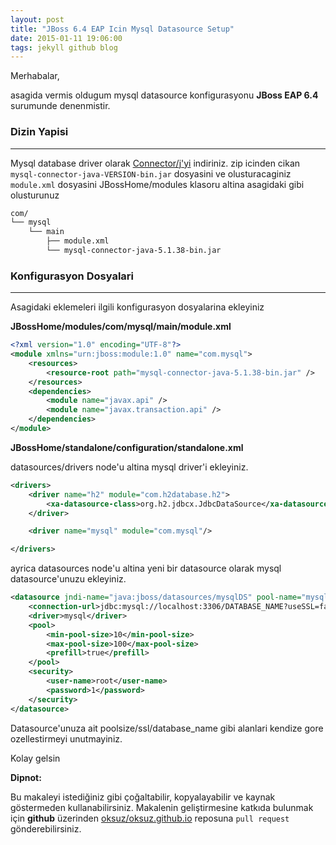 ```yaml
---
layout: post
title: "JBoss 6.4 EAP Icin Mysql Datasource Setup"
date: 2015-01-11 19:06:00
tags: jekyll github blog
---
```


Merhabalar,

asagida vermis oldugum mysql datasource konfigurasyonu __JBoss EAP 6.4__ surumunde denenmistir.

### Dizin Yapisi
------------------------

Mysql database driver olarak [Connector/j'yi](https://dev.mysql.com/downloads/connector/j/) indiriniz.
zip icinden cikan `mysql-connector-java-VERSION-bin.jar` dosyasini ve olusturacaginiz `module.xml` dosyasini 
JBossHome/modules klasoru altina asagidaki gibi olusturunuz

```bash
com/
└── mysql
    └── main
        ├── module.xml
        └── mysql-connector-java-5.1.38-bin.jar
```

### Konfigurasyon Dosyalari
------------------------

Asagidaki eklemeleri ilgili konfigurasyon dosyalarina ekleyiniz


__JBossHome/modules/com/mysql/main/module.xml__


```xml
<?xml version="1.0" encoding="UTF-8"?>
<module xmlns="urn:jboss:module:1.0" name="com.mysql">
    <resources>
        <resource-root path="mysql-connector-java-5.1.38-bin.jar" />
    </resources>
    <dependencies>
        <module name="javax.api" />
        <module name="javax.transaction.api" />
    </dependencies>
</module>
```

__JBossHome/standalone/configuration/standalone.xml__

datasources/drivers node'u altina mysql driver'i ekleyiniz.


```xml
<drivers>
    <driver name="h2" module="com.h2database.h2">
        <xa-datasource-class>org.h2.jdbcx.JdbcDataSource</xa-datasource-class>
    </driver>

    <driver name="mysql" module="com.mysql"/> 

</drivers>
```

ayrica datasources node'u altina yeni bir datasource olarak mysql datasource'unuzu ekleyiniz.


```xml
<datasource jndi-name="java:jboss/datasources/mysqlDS" pool-name="mysqlDS" enabled="true">
    <connection-url>jdbc:mysql://localhost:3306/DATABASE_NAME?useSSL=false</connection-url>
    <driver>mysql</driver>
    <pool>
        <min-pool-size>10</min-pool-size>
        <max-pool-size>100</max-pool-size>
        <prefill>true</prefill>
    </pool>
    <security>
        <user-name>root</user-name>
        <password>1</password>
    </security>
</datasource>
```

Datasource'unuza ait poolsize/ssl/database_name gibi alanlari kendize gore ozellestirmeyi unutmayiniz.

Kolay gelsin


__Dipnot:__

Bu makaleyi istediğiniz gibi çoğaltabilir, kopyalayabilir ve kaynak göstermeden kullanabilirsiniz. Makalenin geliştirmesine katkıda bulunmak için __github__ üzerinden [oksuz/oksuz.github.io](https://github.com/oksuz/oksuz.github.io/) reposuna `pull request` gönderebilirsiniz.